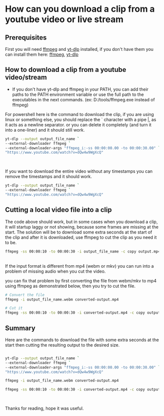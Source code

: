 
# How can you download a clip from a youtube video or live stream


## Prerequisites

First you will need [ffmpeg](https://www.ffmpeg.org) and [yt-dlp](https://github.com/yt-dlp/yt-dlp) installed, if you don't have them you can install them here: [ffmpeg](https://www.ffmpeg.org/download.html), [yt-dlp](https://github.com/yt-dlp/yt-dlp/wiki/Installation)


## How to download a clip from a youtube video/stream


- If you don't have yt-dlp and ffmpeg in your PATH, you can add their paths to the PATH environment variable or use the full path to the executables in the next commands. (ex: D:/tools/ffmpeg.exe instead of ffmpeg)

For powershell here is the command to download the clip, if you are using linux or something else, you should replace the ` character with a pipe |, as it acts as a newline separator. or you can delete it completely (and turn it into a one-liner) and it should still work.

```sh
yt-dlp --output output_file_name `
--external-downloader ffmpeg `
--external-downloader-args "ffmpeg_i:-ss 00:00:00.00 -to 00:00:30.00" `
"https://www.youtube.com/watch?v=dQw4w9WgXcQ"

```

<br>

If you want to download the entire video without any timestamps you can remove the timestamps and it should work.

```sh
yt-dlp --output output_file_name `
--external-downloader ffmpeg `
"https://www.youtube.com/watch?v=dQw4w9WgXcQ"
```


## Cutting a local video file into a clip

The code above should work, but in some cases when you download a clip, it will startup laggy or not showing, because some frames are missing at the start.
The solution will be to download some extra seconds at the start of the clip and after it is downloaded, use ffmpeg to cut the clip as you need it to be.

```sh
ffmpeg -ss 00:00:10 -to 00:00:30 -i output_file_name -c copy output.mp4
```

<br>
If the input format is different from mp4 (webm or mkv) you can run into a problem of missing audio when you cut the video.

you can fix that problem by first converting the file from webm/mkv to mp4 using ffmpeg as demonstrated below, then you try to cut the file.

```sh
# Convert the file
ffmpeg -i output_file_name.webm converted-output.mp4

# Cut it
ffmpeg -ss 00:00:10 -to 00:00:30 -i converted-output.mp4 -c copy output.mp4

```


## Summary
Here are the commands to download the file with some extra seconds at the start then cutting the resulting output to the desired size.

```sh

yt-dlp --output output_file_name `
--external-downloader ffmpeg `
--external-downloader-args "ffmpeg_i:-ss 00:00:00.00 -to 00:00:30.00" `
"https://www.youtube.com/watch?v=dQw4w9WgXcQ"

ffmpeg -i output_file_name.webm converted-output.mp4

ffmpeg -ss 00:00:10 -to 00:00:30 -i converted-output.mp4 -c copy output.mp4


```

<br>

Thanks for reading, hope it was useful.

